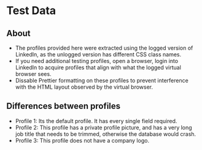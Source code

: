 # Test Data

## About

- The profiles provided here were extracted using the logged version of LinkedIn, as the unlogged version has different CSS class names.
- If you need additional testing profiles, open a browser, login into LinkedIn to acquire profiles that align with what the logged virtual browser sees.
- Dissable Prettier formatting on these profiles to prevent interference with the HTML layout observed by the virtual browser.

## Differences between profiles

- Profile 1: Its the default profile. It has every single field required.
- Profile 2: This profile has a private profile picture, and has a very long job title that needs to be trimmed, otherwise the database would crash.
- Profile 3: This profile does not have a company logo.
